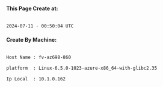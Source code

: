 
   
#### This Page Create at:

```bash

2024-07-11 - 00:50:04 UTC

```

#### Create By Machine:

```bash

Host Name : fv-az698-860

platform  : Linux-6.5.0-1023-azure-x86_64-with-glibc2.35

Ip Local  : 10.1.0.162

```

